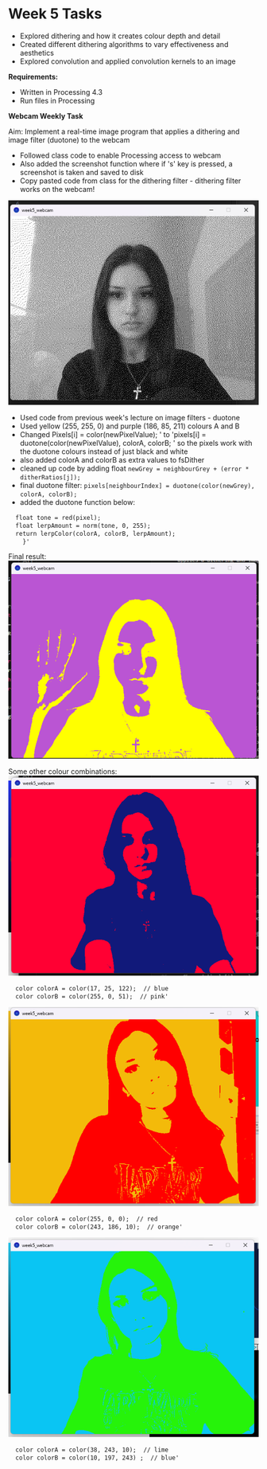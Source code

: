 # Week 5 Tasks

- Explored dithering and how it creates colour depth and detail
- Created different dithering algorithms to vary effectiveness and aesthetics
- Explored convolution and applied convolution kernels to an image 


**Requirements:**

- Written in Processing 4.3
- Run files in Processing


**Webcam Weekly Task**

Aim: Implement a real-time image program that applies a dithering and image filter (duotone) to the webcam

- Followed class code to enable Processing access to webcam 
- Also added the screenshot function where if 's' key is pressed, a screenshot is taken and saved to disk 
- Copy pasted code from class for the dithering filter - dithering filter works on the webcam!

![alt text](images/image.png)

- Used code from previous week's lecture on image filters - duotone 
- Used yellow (255, 255, 0) and purple (186, 85, 211) colours A and B
- Changed Pixels[i] = color(newPixelValue); ' to 'pixels[i] = duotone(color(newPixelValue), colorA, colorB; ' so the pixels work with the duotone colours instead of just black and white
- also added colorA and colorB as extra values to fsDither
- cleaned up code by adding float ```newGrey = neighbourGrey + (error * ditherRatios[j]);```
- final duotone filter: ```pixels[neighbourIndex] = duotone(color(newGrey), colorA, colorB);```
- added the duotone function below:
```color duotone(color pixel, color colorA, color colorB) {
  float tone = red(pixel);
  float lerpAmount = norm(tone, 0, 255);
  return lerpColor(colorA, colorB, lerpAmount);
    }'
```

Final result: 
![alt text](images/image1.png)

Some other colour combinations:
![alt text](images/image2.png)
```
  color colorA = color(17, 25, 122);  // blue
  color colorB = color(255, 0, 51);  // pink'
```

![alt text](images/image3.png)
```
  color colorA = color(255, 0, 0);  // red
  color colorB = color(243, 186, 10);  // orange'
```

![alt text](images/image4.png)
```
  color colorA = color(38, 243, 10);  // lime
  color colorB = color(10, 197, 243) ;  // blue'
```